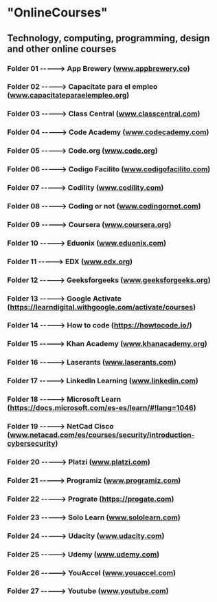 # "OnlineCourses"
## Technology, computing, programming, design and other online courses
### Folder 01 -----> App Brewery (www.appbrewery.co)
### Folder 02 -----> Capacítate para el empleo (www.capacitateparaelempleo.org)
### Folder 03 -----> Class Central (www.classcentral.com)
### Folder 04 -----> Code Academy (www.codecademy.com)
### Folder 05 -----> Code.org (www.code.org)
### Folder 06 -----> Codigo Facilito (www.codigofacilito.com)
### Folder 07 -----> Codility (www.codility.com)
### Folder 08 -----> Coding or not (www.codingornot.com)
### Folder 09 -----> Coursera (www.coursera.org)
### Folder 10 -----> Eduonix (www.eduonix.com)
### Folder 11 -----> EDX (www.edx.org)
### Folder 12 -----> Geeksforgeeks (www.geeksforgeeks.org)
### Folder 13 -----> Google Activate (https://learndigital.withgoogle.com/activate/courses)
### Folder 14 -----> How to code (https://howtocode.io/)
### Folder 15 -----> Khan Academy (www.khanacademy.org)
### Folder 16 -----> Laserants (www.laserants.com)
### Folder 17 -----> LinkedIn Learning (www.linkedin.com)
### Folder 18 -----> Microsoft Learn (https://docs.microsoft.com/es-es/learn/#!lang=1046)
### Folder 19 -----> NetCad Cisco (www.netacad.com/es/courses/security/introduction-cybersecurity)
### Folder 20 -----> Platzi (www.platzi.com)
### Folder 21 -----> Programiz (www.programiz.com)
### Folder 22 -----> Prograte (https://progate.com)
### Folder 23 -----> Solo Learn (www.sololearn.com)
### Folder 24 -----> Udacity (www.udacity.com)
### Folder 25 -----> Udemy (www.udemy.com)
### Folder 26 -----> YouAccel (www.youaccel.com)
### Folder 27 -----> Youtube (www.youtube.com)